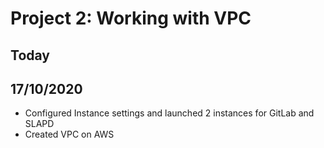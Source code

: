 # Project 2:  Working with VPC

## Today

## 17/10/2020

- Configured Instance settings and launched 2 instances for GitLab and SLAPD
- Created VPC on AWS
